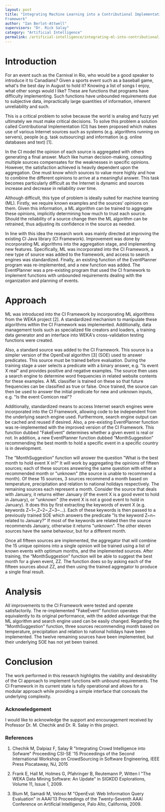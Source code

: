 ```yaml
---
layout: post
title: "Integrating Machine Learning into a Contributional Implementation
Framework"
author: "Ian Berlot-Attwell"
supervisors: "Dr. Rick Salay"
category: "Artificial Intelligence"
permalink: /artificial-intelligence/integrating-ml-into-contributional-implementation
---
```


Introduction
====

For an event such as the Carnival in Rio, who would be a good speaker to
introduce it to Canadians? Given a sports event such as a baseball game,
what's the best day in August to hold it? Knowing a list of songs I
enjoy, what other songs would I like? These are functions that programs
have difficulty implementing. Such functions have unbounded requirements
due to subjective data, impractically large quantities of information,
inherent unreliability and such.

This is a critical problem to solve because the world is analog and
fuzzy yet ultimately we must make critical decisions. To solve this
problem a solution called Contributional Implementation (CI) has been
proposed which makes use of various Internet sources such as systems
(e.g. algorithms running on servers), people (e.g. task outsourcing) and
information (e.g. online databases and text) \[1\].

In the CI model the opinion of each source is aggregated with others
generating a final answer. Much like human decision-making, consulting
multiple sources compensates for the weaknesses in specific opinions.
However, the satisfaction achieved is heavily dependent upon the
aggregation. One must know which sources to value more highly and how to
combine the different opinions to arrive at a meaningful answer. This
task becomes particularly difficult as the Internet is dynamic and
sources increase and decrease in reliability over time.

Although difficult, this type of problem is ideally suited for machine
learning (ML). Firstly, we require known examples and the sources’
opinions on them. Given this information, a ML algorithm can be trained
to aggregate these opinions, implicitly determining how much to trust
each source. Should the reliability of a source change then the ML
algorithm can be retrained, thus adjusting its confidence in the source
as needed.

In line with this idea the research work was mainly directed at
improving the existing CI Java library (CI Framework). Improvement was
done by incorporating ML algorithms into the aggregation stage, and
implementing new features. Specifically, ML was incorporated into the CI
Framework, a new type of source was added to the framework, and access
to search engines was standardized. Finally, an existing function of the
EventPlanner program was re-implemented, and a new function was added.
The EventPlanner was a pre-existing program that used the CI framework
to implement functions with unbounded requirements dealing with the
organization and planning of events.

Approach
===

ML was introduced into the CI Framework by incorporating ML algorithms
from the WEKA project \[2\]. A standardized mechanism to manipulate
these algorithms within the CI Framework was implemented. Additionally,
data management tools such as specialized file creators and loaders, a
training data generator and an interface into WEKA's cross-validation
testing functions were created.

Also, a standard source was added to the CI Framework. This source is a
simpler version of the OpenEval algorithm \[3\] (SOE) used to answer
predicates. This source must be trained before evaluation. During the
training stage a user selects a predicate with a binary answer, e.g. "Is
event X real" and provides positive and negative examples. The source
then uses a search engine to determine word frequencies in related
website contents for these examples. A ML classifier is trained on these
so that future frequencies can be classified as true or false. Once
trained, the source can then be used to answer the initial predicate for
new and unknown inputs, e.g. "Is the event Comicon real"?

Additionally, standardized means to access Internet search engines were
incorporated into the CI Framework, allowing code to be independent from
the underlying search engine used. Furthermore, search engine output can
be cached and reused if desired. Also, a pre-existing EventPlanner
function was re-implemented with the improved version of the CI
Framework. This function dubbed "FakeEvent" determines whether a given
event is real or not. In addition, a new EventPlanner function dubbed
“MonthSuggestion” recommending the best month to hold a specific event
in a specific country is in development.

The "MonthSuggestion" function will answer the question "What is the
best month to hold event X in?” It will work by aggregating the opinions
of fifteen sources; each of these sources answering the same question
with either a recommended month or "unknown" (the source is unable to
recommend a month). Of these 15 sources, 3 sources recommend a month
based on temperature, precipitation and relation to national holidays
respectively. The remaining sources each represent a month. Consider the
source that deals with January, it returns either January (if the event
X is a good event to hold in January), or "unknown" (the event X is not
a good event to hold in January). It does this by first extracting the
keywords of event X (e.g. keywords Z~1~,Z~2~,Z~3~…). Each of these
keywords is then passed to a previously trained SOE which answers the
predicate "Is the keyword Z~n~ related to January?” If most of the
keywords are related then the source recommends January, otherwise it
returns "unknown". The other eleven sources have the same behaviour, but
for a different month.

Once all fifteen sources are implemented, the aggregator that will
combine the 15 unique opinions into a single opinion will be trained
using a list of known events with optimum months, and the implemented
sources. After training, the “MonthSuggestion” function will be able to
suggest the best month for a given event, ZZ. The function does so by
asking each of the fifteen sources about ZZ, and then using the trained
aggregator to produce a single final result.

Analysis
====

All improvements to the CI Framework were tested and operate
satisfactorily. The re-implemented "FakeEvent" function operates
equivalently to its original performance, with the added advantage that
the ML algorithm and search engine used can be easily changed. Regarding
the "MonthSuggestion" function, three sources recommending month based
on temperature, precipitation and relation to national holidays have
been implemented. The twelve remaining sources have been implemented,
but their underlying SOE has not yet been trained.

Conclusion
====

The work performed in this research highlights the viability and
desirability of the CI approach to implement functions with unbound
requirements. The CI Framework in its current state is fully operational
and allows for a modular approach while providing a simple interface
that conceals the underlying complexity.

### Acknowledgement

I would like to acknowledge the support and encouragement received by
Professor Dr. M. Chechik and Dr. R. Salay in this project.


### References

1. Chechik M, Dalpiaz F, Salay R "Integrating Crowd Intelligence into
Sofware" Proceeding CSI-SE '15 Proceedings of the Second International Workshop
on CrowdSourcing in Software Engineering, IEEE Press Piscataway, NJ,
2015

2. Frank E, Hall M, Holmes G, Pfahringer B, Reutemann P, Witten I "The
WEKA Data Mining Software: An Update" in SIGKDD Explorations, Volume 11, Issue 1, 2009.

3. Blum M, Samadi M, Veloso M "OpenEval: Web Information Query
Evaluation" in AAAI'13 Proceedings of the Twenty-Seventh AAAI Conference on Artificial Intelligence, Palo Alto, California, 2009.
